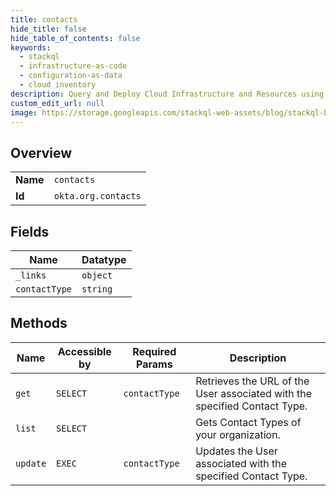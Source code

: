 ```yaml
---
title: contacts
hide_title: false
hide_table_of_contents: false
keywords:
  - stackql
  - infrastructure-as-code
  - configuration-as-data
  - cloud inventory
description: Query and Deploy Cloud Infrastructure and Resources using SQL
custom_edit_url: null
image: https://storage.googleapis.com/stackql-web-assets/blog/stackql-blog-post-featured-image.png
---
```

  
    

## Overview
<table><tbody>
<tr><td><b>Name</b></td><td><code>contacts</code></td></tr>
<tr><td><b>Id</b></td><td><code>okta.org.contacts</code></td></tr>
</tbody></table>

## Fields
| Name | Datatype |
| ---- | -------- |
| `_links` | `object` |
| `contactType` | `string` |
## Methods
| Name | Accessible by | Required Params | Description |
| ---- | ------------- | --------------- | ----------- |
| `get` | `SELECT` | `contactType` | Retrieves the URL of the User associated with the specified Contact Type. |
| `list` | `SELECT` |  | Gets Contact Types of your organization. |
| `update` | `EXEC` | `contactType` | Updates the User associated with the specified Contact Type. |
